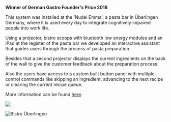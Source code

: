 **Winner of German Gastro Founder's Price 2018**

This system was installed at the 'Nudel Emma', a pasta bar in Überlingen Germany, where it is used every day to integrate cognitively impaired people into work life. 

Using a projector, bistro scoops with bluetooth low energy modules and an iPad at the register of the pasta bar we developed an interactive assistant that guides users through the process of pasta preparation.

Besides that a second projector displays the current ingredients on the back of the wall to give the customer feedback about the preparation process.

Also the users have access to a custom built button panel with multiple control commands like skipping an ingredient, advancing to the next recipe or clearing the current recipe queue.

More information can be found [here](https://www.freigeist-lab.com/).

![](https://image.jimcdn.com/app/cms/image/transf/dimension=2048x2048:format=jpg/path/sd8b97cdde9183367/image/iea7bcd9967290d1e/version/1545065056/image.jpg)

![](https://image.jimcdn.com/app/cms/image/transf/dimension=2048x2048:format=jpg/path/sd8b97cdde9183367/image/idfe4b3de31db087f/version/1545065056/image.jpg 'Bistro Überlingen')


